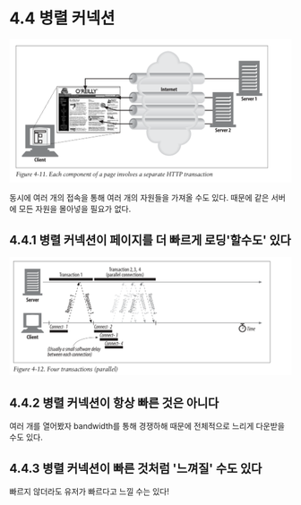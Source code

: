 # 4.4 병렬 커넥션

![](images/20231125190706.png)

동시에 여러 개의 접속을 통해 여러 개의 자원들을 가져올 수도 있다. 때문에 같은 서버에 모든 자원을 몰아넣을 필요가 없다.

## 4.4.1 병렬 커넥션이 페이지를 더 빠르게 로딩'할수도' 있다

![](images/20231125190901.png)

## 4.4.2 병렬 커넥션이 항상 빠른 것은 아니다

여러 개를 열어봤자 bandwidth를 통해 경쟁하해 때문에 전체적으로 느리게 다운받을 수도 있다.

## 4.4.3 병렬 커넥션이 빠른 것처럼 '느껴질' 수도 있다

빠르지 않더라도 유저가 빠르다고 느낄 수는 있다!
